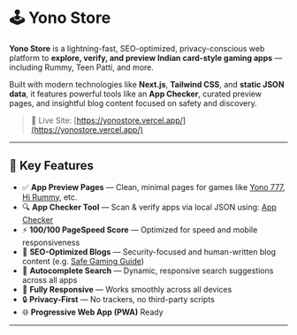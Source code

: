 # 🕹️ Yono Store

**Yono Store** is a lightning-fast, SEO-optimized, privacy-conscious web platform to **explore, verify, and preview Indian card-style gaming apps** — including Rummy, Teen Patti, and more.

Built with modern technologies like **Next.js**, **Tailwind CSS**, and **static JSON data**, it features powerful tools like an **App Checker**, curated preview pages, and insightful blog content focused on safety and discovery.

> 🔗 Live Site: [https://yonostore.vercel.app/](https://yonostore.vercel.app/)

---

## 🚀 Key Features

- ✅ **App Preview Pages** — Clean, minimal pages for games like [Yono 777](https://yonostore.vercel.app/yono-777), [Hi Rummy](https://yonostore.vercel.app/hi-rummy), etc.
- 🔍 **App Checker Tool** — Scan & verify apps via local JSON using: [App Checker](https://yonostore.vercel.app/app-checker)
- ⚡ **100/100 PageSpeed Score** — Optimized for speed and mobile responsiveness
- 📖 **SEO-Optimized Blogs** — Security-focused and human-written blog content (e.g. [Safe Gaming Guide](https://yonostore.vercel.app/blog/safest-indian-gaming-apps))
- 🧠 **Autocomplete Search** — Dynamic, responsive search suggestions across all apps
- 📱 **Fully Responsive** — Works smoothly across all devices
- 🔒 **Privacy-First** — No trackers, no third-party scripts
- 🌐 **Progressive Web App (PWA)** Ready

---

